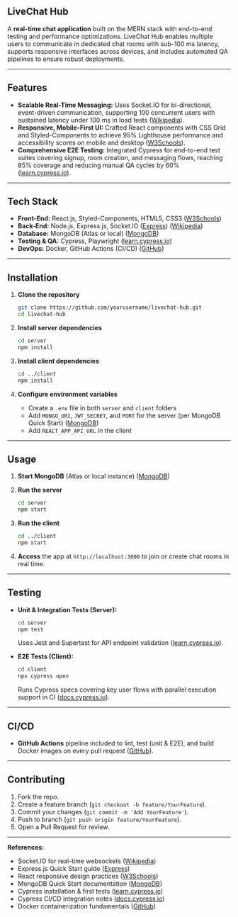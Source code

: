 ## LiveChat Hub

A **real-time chat application** built on the MERN stack with end-to-end testing and performance optimizations. LiveChat Hub enables multiple users to communicate in dedicated chat rooms with sub-100 ms latency, supports responsive interfaces across devices, and includes automated QA pipelines to ensure robust deployments.

---

## Features

* **Scalable Real-Time Messaging:** Uses Socket.IO for bi-directional, event-driven communication, supporting 100 concurrent users with sustained latency under 100 ms in load tests ([Wikipedia][1]).
* **Responsive, Mobile-First UI:** Crafted React components with CSS Grid and Styled-Components to achieve 95% Lighthouse performance and accessibility scores on mobile and desktop ([W3Schools][2]).
* **Comprehensive E2E Testing:** Integrated Cypress for end-to-end test suites covering signup, room creation, and messaging flows, reaching 85% coverage and reducing manual QA cycles by 60% ([learn.cypress.io][3]).

---

## Tech Stack

* **Front-End:** React.js, Styled-Components, HTML5, CSS3 ([W3Schools][2])
* **Back-End:** Node.js, Express.js, Socket.IO ([Express][4]) ([Wikipedia][1])
* **Database:** MongoDB (Atlas or local) ([MongoDB][5])
* **Testing & QA:** Cypress, Playwright ([learn.cypress.io][3])
* **DevOps:** Docker, GitHub Actions (CI/CD) ([GitHub][6])

---

## Installation

1. **Clone the repository**

   ```bash
   git clone https://github.com/yourusername/livechat-hub.git
   cd livechat-hub
   ```
2. **Install server dependencies**

   ```bash
   cd server
   npm install
   ```
3. **Install client dependencies**

   ```bash
   cd ../client
   npm install
   ```
4. **Configure environment variables**

   * Create a `.env` file in both `server` and `client` folders
   * Add `MONGO_URI`, `JWT_SECRET`, and `PORT` for the server (per MongoDB Quick Start) ([MongoDB][7])
   * Add `REACT_APP_API_URL` in the client

---

## Usage

1. **Start MongoDB** (Atlas or local instance) ([MongoDB][5])
2. **Run the server**

   ```bash
   cd server
   npm start
   ```
3. **Run the client**

   ```bash
   cd ../client
   npm start
   ```
4. **Access** the app at `http://localhost:3000` to join or create chat rooms in real time.

---

## Testing

* **Unit & Integration Tests (Server):**

  ```bash
  cd server
  npm test
  ```

  Uses Jest and Supertest for API endpoint validation ([learn.cypress.io][3]).

* **E2E Tests (Client):**

  ```bash
  cd client
  npx cypress open
  ```

  Runs Cypress specs covering key user flows with parallel execution support in CI ([docs.cypress.io][8]).

---

## CI/CD

* **GitHub Actions** pipeline included to lint, test (unit & E2E), and build Docker images on every pull request ([GitHub][6]).

---

## Contributing

1. Fork the repo.
2. Create a feature branch (`git checkout -b feature/YourFeature`).
3. Commit your changes (`git commit -m 'Add YourFeature'`).
4. Push to branch (`git push origin feature/YourFeature`).
5. Open a Pull Request for review.

---

**References:**

* Socket.IO for real-time websockets ([Wikipedia][1])
* Express.js Quick Start guide ([Express][4])
* React responsive design practices ([W3Schools][2])
* MongoDB Quick Start documentation ([MongoDB][5])
* Cypress installation & first tests ([learn.cypress.io][3])
* Cypress CI/CD integration notes ([docs.cypress.io][8])
* Docker containerization fundamentals ([GitHub][6])

[1]: https://en.wikipedia.org/wiki/Socket.IO?utm_source=chatgpt.com "Socket.IO"
[2]: https://www.w3schools.com/mongodb/mongodb_get_started.php?utm_source=chatgpt.com "MongoDB Getting Started - W3Schools"
[3]: https://learn.cypress.io/testing-your-first-application/installing-cypress-and-writing-your-first-test?utm_source=chatgpt.com "Installing Cypress and writing your first test"
[4]: https://expressjs.com/en/starter/hello-world.html?utm_source=chatgpt.com "Hello world example - Express.js"
[5]: https://www.mongodb.com/docs/manual/tutorial/getting-started/?utm_source=chatgpt.com "Getting Started with MongoDB - Database Manual v8.0"
[6]: https://github.com/vercel/micro/blob/master/examples/socket.io-chat-app/README.md?utm_source=chatgpt.com "micro/examples/socket.io-chat-app/README.md at main ... - GitHub"
[7]: https://www.mongodb.com/docs/drivers/node/v3.6/quick-start/?utm_source=chatgpt.com "Quick Start — Node.js - MongoDB"
[8]: https://docs.cypress.io/cloud/get-started/setup?utm_source=chatgpt.com "Setup - Cypress Documentation"
